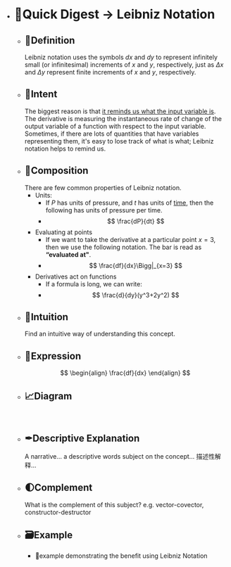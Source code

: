 - # 🍴Quick Digest -> Leibniz Notation
	- ## 📝Definition
	  Leibniz notation uses the symbols $dx$ and $dy$ to represent infinitely small (or infinitesimal) increments of $x$ and $y$, respectively, just as $Δx$ and $Δy$ represent finite increments of $x$ and $y$, respectively.
	- ## 🎯Intent
	  The biggest reason is that <u>it reminds us what the input variable is</u>. The derivative is measuring the instantaneous rate of change of the output variable of a function with respect to the input variable. Sometimes, if there are lots of quantities that have variables representing them, it's easy to lose track of what is what; Leibniz notation helps to remind us.
	- ## 🧪Composition
	  There are few common properties of Leibniz notation.
		- Units:
			- If $P$ has units of pressure, and $t$ has units of <u>time</u>, then the following has units of pressure per time.
			- $$
			  \frac{dP}{dt}
			  $$
		- Evaluating at points
			- If we want to take the derivative at a particular point $x=3$, then we use the following notation. The bar is read as **“evaluated at"**.
			- $$
			  \frac{df}{dx}\Bigg|_{x=3}
			  $$
		- Derivatives act on functions
			- If a formula is long, we can write:
			- $$
			  \frac{d}{dy}(y^3+2y^2)
			  $$
	- ## 🧠Intuition
	  Find an intuitive way of understanding this concept.
	- ## 🧮Expression
	  $$
	  \begin{align}
	  \frac{df}{dx}
	  \end{align}
	  $$
	- ## 📈Diagram
	  ![name](../assets/name.png)
	- ## ✒Descriptive Explanation
	  A narrative... a descriptive words subject on the concept... 描述性解释…
	- ## 🌓Complement
	  What is the complement of this subject? e.g. vector-covector, constructor-destructor
	- ## 🗃Example
		- 📌example demonstrating the benefit using Leibniz Notation